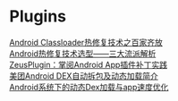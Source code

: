 # Plugins
[Android Classloader热修复技术之百家齐放](http://blog.csdn.net/sbsujjbcy/article/details/51760578)</br>
[Android热修复技术选型——三大流派解析](http://www.infoq.com/cn/articles/Android-hot-fix?utm_campaign=rightbar_v2&utm_source=infoq&utm_medium=articles_link&utm_content=link_text)</br>
[ZeusPlugin：掌阅Android App插件补丁实践](https://mp.weixin.qq.com/s?__biz=MzA3ODg4MDk0Ng==&mid=2651112601&idx=1&sn=8ac730ff885077f0b4a001fe27cf782d&scene=0&key=8dcebf9e179c9f3aa35d217b153b311e5a7c0fce65146c2de95ecc319ba38bfaa7273be77991c1274523861902508d48&ascene=0&uin=Mjc3OTU3Nzk1&devicetype=iMac+MacBookPro10%2C1+OSX+OSX+10.10.5+build%2814F1909%29&version=11020201&pass_ticket=jzkG1H7kXvY27npmMnFUaa1eMShQT4c0PYd9r8wDanabk59MHU0ynkDd6oxen8jH)</br>
[美团Android DEX自动拆包及动态加载简介](http://tech.meituan.com/mt-android-auto-split-dex.html)</br>
[Android系统下的动态Dex加载与app速度优化](http://www.cnblogs.com/rainey-forrest/p/5509215.html)
